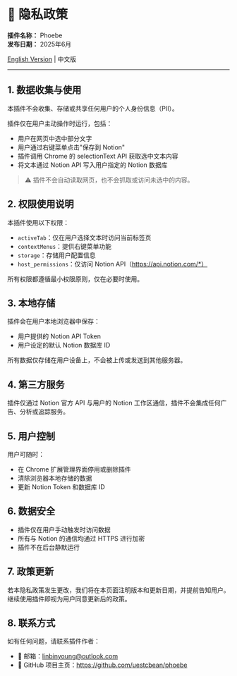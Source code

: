 # 📄 隐私政策

**插件名称：** Phoebe  
**发布日期：** 2025年6月

[English Version](pp_en.md) | 中文版

---

## 1. 数据收集与使用

本插件不会收集、存储或共享任何用户的个人身份信息（PII）。

插件仅在用户主动操作时运行，包括：

- 用户在网页中选中部分文字
- 用户通过右键菜单点击"保存到 Notion"
- 插件调用 Chrome 的 selectionText API 获取选中文本内容
- 将文本通过 Notion API 写入用户指定的 Notion 数据库

> ⚠️ 插件不会自动读取网页，也不会抓取或访问未选中的内容。

## 2. 权限使用说明

本插件使用以下权限：

- `activeTab`：仅在用户选择文本时访问当前标签页
- `contextMenus`：提供右键菜单功能
- `storage`：存储用户配置信息
- `host_permissions`：仅访问 Notion API（https://api.notion.com/*）

所有权限都遵循最小权限原则，仅在必要时使用。

## 3. 本地存储

插件会在用户本地浏览器中保存：

- 用户提供的 Notion API Token
- 用户设定的默认 Notion 数据库 ID

所有数据仅存储在用户设备上，不会被上传或发送到其他服务器。

## 4. 第三方服务

插件仅通过 Notion 官方 API 与用户的 Notion 工作区通信，插件不会集成任何广告、分析或追踪服务。

## 5. 用户控制

用户可随时：

- 在 Chrome 扩展管理界面停用或删除插件
- 清除浏览器本地存储的数据
- 更新 Notion Token 和数据库 ID

## 6. 数据安全

- 插件仅在用户手动触发时访问数据
- 所有与 Notion 的通信均通过 HTTPS 进行加密
- 插件不在后台静默运行

## 7. 政策更新

若本隐私政策发生更改，我们将在本页面注明版本和更新日期，并提前告知用户。继续使用插件即视为用户同意更新后的政策。

## 8. 联系方式

如有任何问题，请联系插件作者：

- 📧 邮箱：linbinyoung@outlook.com
- 📂 GitHub 项目主页：https://github.com/uestcbean/phoebe